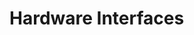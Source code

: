 # Hardware Interfaces

<!-- BEGIN CMDGEN util/regtool.py --interfaces ./hw/top_daric2/ip_autogen/pwrmgr/data/pwrmgr.hjson -->
<!-- END CMDGEN -->

